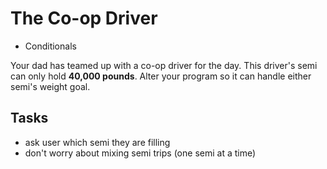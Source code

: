 # The Co-op Driver

- Conditionals

Your dad has teamed up with a co-op driver for the day. This driver's semi can only hold __40,000 pounds__. Alter your program so it can handle either semi's weight goal.

## Tasks

- ask user which semi they are filling
- don't worry about mixing semi trips (one semi at a time)
